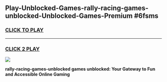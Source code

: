 
## Play-Unblocked-Games-rally-racing-games-unblocked-Unblocked-Games-Premium #6fsms
<h3>
<a href="https://premium.freeplayer.one?title=rally-racing-games-unblocked&ref=12M">CLICK TO PLAY</a></h3>
<hr>

<h3>
<a href="https://premium.freeplayer.one?title=rally-racing-games-unblocked&ref=12M">CLICK 2 PLAY</a>
  
</h3>

<a href="https://premium.freeplayer.one?title=rally-racing-games-unblocked&ref=12M"><img src="https://clearcache.store/games.png"></a>


**rally-racing-games-unblocked games unblocked: Your Gateway to Fun and Accessible Online Gaming**
